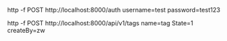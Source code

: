 http -f POST http://localhost:8000/auth username=test password=test123

http -f POST http://localhost:8000/api/v1/tags name=tag State=1 createBy=zw

